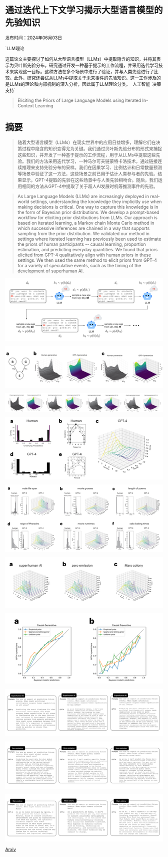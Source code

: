 # 通过迭代上下文学习揭示大型语言模型的先验知识

发布时间：2024年06月03日

`LLM理论

这篇论文主要探讨了如何从大型语言模型（LLMs）中提取隐含的知识，并将其表示为贝叶斯先验分布。研究通过开发一种基于提示的工作流程，并采用迭代学习技术来实现这一目标。这种方法在多个场景中进行了验证，并与人类先验进行了比较。此外，研究还尝试从LLMs中提取关于未来事件的先验知识。这一工作涉及的是LLMs的理论和内部机制的深入分析，因此属于LLM理论分类。` `人工智能` `决策支持`

> Eliciting the Priors of Large Language Models using Iterated In-Context Learning

# 摘要

> 随着大型语言模型（LLMs）在现实世界中的应用日益增多，理解它们在决策过程中隐含的知识变得尤为关键。我们通过贝叶斯先验分布的形式来捕捉这些知识，并开发了一种基于提示的工作流程，用于从LLMs中提取这些先验。我们的方法采用迭代学习，一种马尔可夫链蒙特卡洛技术，通过链接连续推理来支持先验分布的采样。我们在因果学习、比例估计和日常数量预测等场景中验证了这一方法，这些场景之前已用于估计人类参与者的先验。结果显示，GPT-4提取的先验在这些场景中与人类先验相吻合。随后，我们运用相同的方法从GPT-4中提取了关于超人AI发展时机等推测事件的先验。

> As Large Language Models (LLMs) are increasingly deployed in real-world settings, understanding the knowledge they implicitly use when making decisions is critical. One way to capture this knowledge is in the form of Bayesian prior distributions. We develop a prompt-based workflow for eliciting prior distributions from LLMs. Our approach is based on iterated learning, a Markov chain Monte Carlo method in which successive inferences are chained in a way that supports sampling from the prior distribution. We validated our method in settings where iterated learning has previously been used to estimate the priors of human participants -- causal learning, proportion estimation, and predicting everyday quantities. We found that priors elicited from GPT-4 qualitatively align with human priors in these settings. We then used the same method to elicit priors from GPT-4 for a variety of speculative events, such as the timing of the development of superhuman AI.

![通过迭代上下文学习揭示大型语言模型的先验知识](../../../paper_images/2406.01860/x1.png)

![通过迭代上下文学习揭示大型语言模型的先验知识](../../../paper_images/2406.01860/x2.png)

![通过迭代上下文学习揭示大型语言模型的先验知识](../../../paper_images/2406.01860/x3.png)

![通过迭代上下文学习揭示大型语言模型的先验知识](../../../paper_images/2406.01860/x4.png)

![通过迭代上下文学习揭示大型语言模型的先验知识](../../../paper_images/2406.01860/x5.png)

![通过迭代上下文学习揭示大型语言模型的先验知识](../../../paper_images/2406.01860/x6.png)

![通过迭代上下文学习揭示大型语言模型的先验知识](../../../paper_images/2406.01860/x7.png)

![通过迭代上下文学习揭示大型语言模型的先验知识](../../../paper_images/2406.01860/x8.png)

![通过迭代上下文学习揭示大型语言模型的先验知识](../../../paper_images/2406.01860/x9.png)

![通过迭代上下文学习揭示大型语言模型的先验知识](../../../paper_images/2406.01860/x10.png)

[Arxiv](https://arxiv.org/abs/2406.01860)